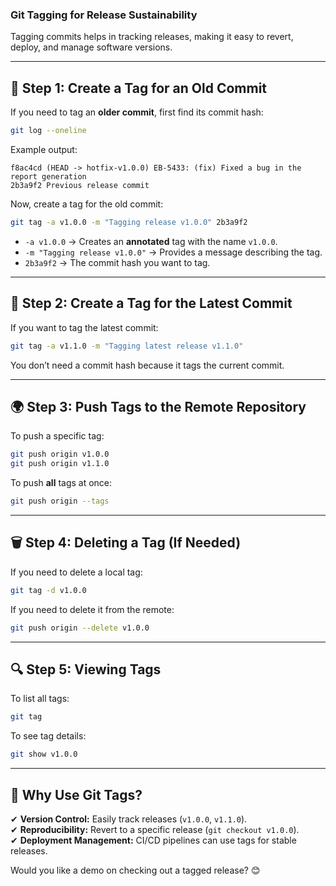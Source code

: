 ### **Git Tagging for Release Sustainability**  
Tagging commits helps in tracking releases, making it easy to revert, deploy, and manage software versions.

---

## **📌 Step 1: Create a Tag for an Old Commit**  
If you need to tag an **older commit**, first find its commit hash:  
```bash
git log --oneline
```
Example output:
```
f8ac4cd (HEAD -> hotfix-v1.0.0) EB-5433: (fix) Fixed a bug in the report generation
2b3a9f2 Previous release commit
```
Now, create a tag for the old commit:
```bash
git tag -a v1.0.0 -m "Tagging release v1.0.0" 2b3a9f2
```
- `-a v1.0.0` → Creates an **annotated** tag with the name `v1.0.0`.  
- `-m "Tagging release v1.0.0"` → Provides a message describing the tag.  
- `2b3a9f2` → The commit hash you want to tag.

---

## **🚀 Step 2: Create a Tag for the Latest Commit**  
If you want to tag the latest commit:
```bash
git tag -a v1.1.0 -m "Tagging latest release v1.1.0"
```
You don’t need a commit hash because it tags the current commit.

---

## **🌍 Step 3: Push Tags to the Remote Repository**  
To push a specific tag:
```bash
git push origin v1.0.0
git push origin v1.1.0
```
To push **all** tags at once:
```bash
git push origin --tags
```

---

## **🗑️ Step 4: Deleting a Tag (If Needed)**
If you need to delete a local tag:
```bash
git tag -d v1.0.0
```
If you need to delete it from the remote:
```bash
git push origin --delete v1.0.0
```

---

## **🔍 Step 5: Viewing Tags**
To list all tags:
```bash
git tag
```
To see tag details:
```bash
git show v1.0.0
```

---

## **🎯 Why Use Git Tags?**
✔ **Version Control:** Easily track releases (`v1.0.0`, `v1.1.0`).  
✔ **Reproducibility:** Revert to a specific release (`git checkout v1.0.0`).  
✔ **Deployment Management:** CI/CD pipelines can use tags for stable releases.  

Would you like a demo on checking out a tagged release? 😊